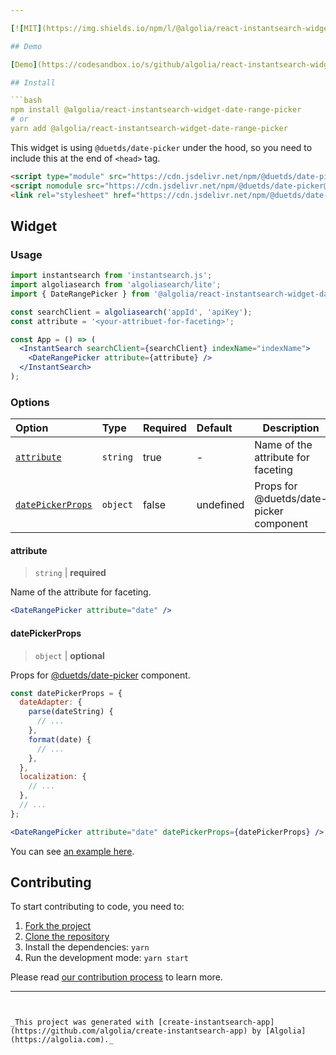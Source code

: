 ```yaml
---

[![MIT](https://img.shields.io/npm/l/@algolia/react-instantsearch-widget-date-range-picker)](./LICENSE) [![NPM version](http://img.shields.io/npm/v/@algolia/react-instantsearch-widget-date-range-picker.svg)](https://npmjs.org/package/@algolia/react-instantsearch-widget-date-range-picker)

## Demo

[Demo](https://codesandbox.io/s/github/algolia/react-instantsearch-widget-date-range-picker?file=/example/index.tsx) on CodeSandbox.

## Install

```bash
npm install @algolia/react-instantsearch-widget-date-range-picker
# or
yarn add @algolia/react-instantsearch-widget-date-range-picker
```

This widget is using `@duetds/date-picker` under the hood, so you need to include this at the end of `<head>` tag.

```html
<script type="module" src="https://cdn.jsdelivr.net/npm/@duetds/date-picker@1.4.0/dist/duet/duet.esm.js"></script>
<script nomodule src="https://cdn.jsdelivr.net/npm/@duetds/date-picker@1.4.0/dist/duet/duet.js"></script>
<link rel="stylesheet" href="https://cdn.jsdelivr.net/npm/@duetds/date-picker@1.4.0/dist/duet/themes/default.css" />
```

## Widget

### Usage

```jsx
import instantsearch from 'instantsearch.js';
import algoliasearch from 'algoliasearch/lite';
import { DateRangePicker } from '@algolia/react-instantsearch-widget-date-range-picker';

const searchClient = algoliasearch('appId', 'apiKey');
const attribute = '<your-attribuet-for-faceting>';

const App = () => (
  <InstantSearch searchClient={searchClient} indexName="indexName">
    <DateRangePicker attribute={attribute} />
  </InstantSearch>
);
```

### Options

| Option | Type | Required | Default | Description |
| :-- | :-- | :-- | :-- | --- |
| [`attribute`](#attribute) | `string` | true | - | Name of the attribute for faceting |
| [`datePickerProps`](#datePickerProps) | `object` | false | undefined | Props for @duetds/date-picker component |

#### attribute

> `string` | **required**

Name of the attribute for faceting.

```jsx
<DateRangePicker attribute="date" />
```

#### datePickerProps

> `object` | **optional**

Props for [@duetds/date-picker](https://github.com/duetds/date-picker#usage-with-react) component.

```jsx
const datePickerProps = {
  dateAdapter: {
    parse(dateString) {
      // ...
    },
    format(date) {
      // ...
    },
  },
  localization: {
    // ...
  },
  // ...
};

<DateRangePicker attribute="date" datePickerProps={datePickerProps} />;
```

You can see [an example here](./example/datePickerProps.ts).

## Contributing

To start contributing to code, you need to:

1. [Fork the project](https://docs.github.com/en/get-started/quickstart/fork-a-repo)
2. [Clone the repository](https://docs.github.com/en/github/creating-cloning-and-archiving-repositories/cloning-a-repository-from-github/cloning-a-repository)
3. Install the dependencies: `yarn`
4. Run the development mode: `yarn start`

Please read [our contribution process](./CONTRIBUTING.md) to learn more.

---
```


_This project was generated with [create-instantsearch-app](https://github.com/algolia/create-instantsearch-app) by [Algolia](https://algolia.com)._
